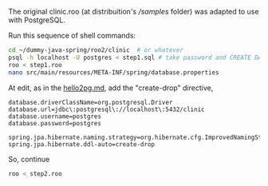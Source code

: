 The original clinic.roo (at distribuition's */samples* folder) was adapted to use with PostgreSQL.

Run this sequence of shell commands:

```sh
cd ~/dummy-java-spring/roo2/clinic  # or whatever
psql -h localhost -U postgres < step1.sql # take password and CREATE DATABASE
roo < step1.roo
nano src/main/resources/META-INF/spring/database.properties
```

At edit, as in the [hello2pg.md](https://github.com/ppKrauss/dummy-java-spring/blob/master/roo2/hello2pg.md), add the "create-drop" directive,

```
database.driverClassName=org.postgresql.Driver
database.url=jdbc\:postgresql\://localhost\:5432/clinic
database.username=postgres
database.password=postgres

spring.jpa.hibernate.naming.strategy=org.hibernate.cfg.ImprovedNamingStrategy
spring.jpa.hibernate.ddl-auto=create-drop
```

So, continue

```sh
roo < step2.roo
```
